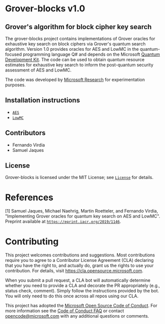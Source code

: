 # Grover-blocks v1.0
## Grover's algorithm for block cipher key search

The grover-blocks project contains implementations of Grover oracles for exhaustive key search on block ciphers via Grover's quantum search algorithm. Version 1.0 provides oracles for AES and LowMC in the quantum-focused programming language Q# and depends on the Microsoft [Quantum Development Kit](https://www.microsoft.com/en-us/quantum/development-kit). The code can be used to obtain quantum resource estimates for exhaustive key search to inform the post-quantum security assessment of AES and LowMC.

The code was developed by [Microsoft Research](http://research.microsoft.com/) for experimentation purposes.

## Installation instructions
- [`AES`](aes/INSTALL.md)
- [`LowMC`](lowmc/INSTALL.md)

## Contributors
- Fernando Virdia
- Samuel Jaques

## License
Grover-blocks is licensed under the MIT License; see [`License`](LICENSE) for details.

# References
[1] Samuel Jaques, Michael Naehrig, Martin Roetteler, and Fernando Virdia, "Implementing Grover oracles for quantum key search on AES and LowMC".
Preprint available at [`https://eprint.iacr.org/2019/1146`](https://eprint.iacr.org/2019/1146).


# Contributing

This project welcomes contributions and suggestions.  Most contributions require you to agree to a
Contributor License Agreement (CLA) declaring that you have the right to, and actually do, grant us
the rights to use your contribution. For details, visit https://cla.opensource.microsoft.com.

When you submit a pull request, a CLA bot will automatically determine whether you need to provide
a CLA and decorate the PR appropriately (e.g., status check, comment). Simply follow the instructions
provided by the bot. You will only need to do this once across all repos using our CLA.

This project has adopted the [Microsoft Open Source Code of Conduct](https://opensource.microsoft.com/codeofconduct/).
For more information see the [Code of Conduct FAQ](https://opensource.microsoft.com/codeofconduct/faq/) or
contact [opencode@microsoft.com](mailto:opencode@microsoft.com) with any additional questions or comments.


